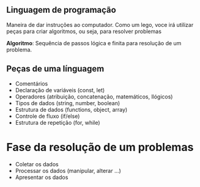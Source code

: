  ## Linguagem de programação

 Maneira de dar instruções ao computador.
 Como um lego, voce irá utilizar peças para criar algoritmos, ou seja, para resolver problemas

  **Algoritmo**: Sequência de passos lógica e finita para resolução de um problema.

  ## Peças de uma línguagem

  - Comentários
  - Declaração de variáveis (const, let)
  - Operadores (atribuição, concatenação, matemáticos, llógicos)
  - Tipos de dados (string, number, boolean)
  - Estrutura de dados (functions, object, array)
  - Controle de fluxo (if/else)
  - Estrutura de repetição (for, while)

  # Fase da resolução de um problemas

  - Coletar os dados 
  - Processar os dados (manipular, alterar ...)
  - Apresentar os dados 